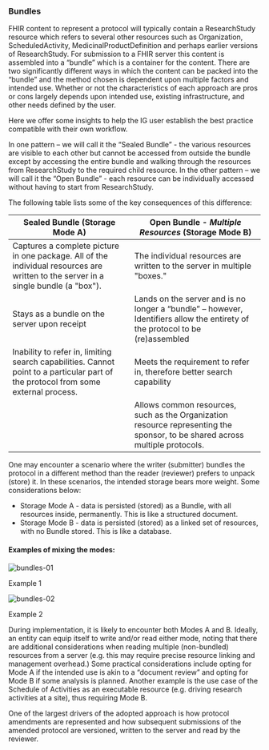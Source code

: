 ### Bundles

FHIR content to represent a protocol will typically contain a ResearchStudy resource which refers to several other resources such as Organization, ScheduledActivity, MedicinalProductDefinition and perhaps earlier versions of ResearchStudy. For submission to a FHIR server this content is assembled into a “bundle” which is a container for the content. There are two significantly different ways in which the content can be packed into the “bundle” and the method chosen is dependent upon multiple factors and intended use. Whether or not the characteristics of each approach are pros or cons largely depends upon intended use, existing infrastructure, and other needs defined by the user.

Here we offer some insights to help the IG user establish the best practice compatible with their own workflow. 

In one pattern – we will call it the “Sealed Bundle” - the various resources are visible to each other but cannot be accessed from outside the bundle except by accessing the entire bundle and walking through the resources from ResearchStudy to the required child resource. In the other pattern – we will call it the “Open Bundle” - each resource can be individually accessed without having to start from ResearchStudy.

The following table lists some of the key consequences of this difference:

 

| **Sealed Bundle**      (Storage Mode A)                      | **Open Bundle** - *Multiple  Resources*      (Storage Mode B) |
| ------------------------------------------------------------ | ------------------------------------------------------------ |
| Captures a complete picture in one package. All of the individual  resources are written to the server in a single bundle (a "box"). | The individual resources are written to the server in multiple  "boxes." |
| Stays as a bundle on the server upon receipt                 | Lands on the server and is no longer a “bundle” – however, Identifiers  allow the entirety of the protocol to be (re)assembled |
| Inability to refer in, limiting search capabilities. Cannot point  to a particular part of the protocol from some external process. | Meets the requirement to refer in, therefore better search  capability |
|                                                              | Allows common resources, such as the Organization resource  representing the sponsor, to be shared across multiple protocols. |

 

One may encounter a scenario where the writer (submitter) bundles the protocol in a different method than the reader (reviewer) prefers to unpack (store) it. In these scenarios, the intended storage bears more weight.  Some considerations below:

 

 

- Storage Mode A - data is persisted (stored) as a Bundle, with all resources inside, permanently. This is like a structured document.
- Storage Mode B - data is persisted (stored) as a linked set of resources, with no Bundle stored. This is like a database.

####  Examples of mixing the modes:

 ![bundles-01](C:\Filing\UDP\IG_HL7\input\images\bundles-01.png)

Example 1

![bundles-02](C:\Filing\UDP\IG_HL7\input\images\bundles-02.png)

Example 2



During implementation, it is likely to encounter both Modes A and B. Ideally, an entity can equip itself to write and/or read either mode, noting that there are additional considerations when reading multiple (non-bundled) resources from a server (e.g. this may require precise resource linking and management overhead.)  Some practical considerations include opting for Mode A if the intended use is akin to a “document review” and opting for Mode B if some analysis is planned. Another example is the use case of the Schedule of Activities as an executable resource (e.g. driving research activities at a site), thus requiring Mode B.

One of the largest drivers of the adopted approach is how protocol amendments are represented and how subsequent submissions of the amended protocol are versioned, written to the server and read by the reviewer. 